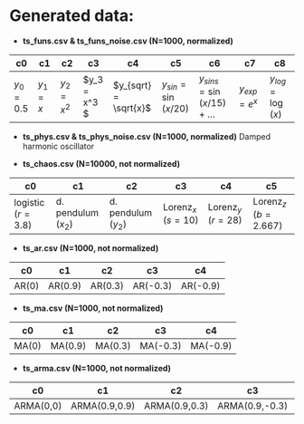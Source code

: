 # Generated data:
- **ts_funs.csv & ts_funs_noise.csv (N=1000, normalized)**

| c0 | c1 | c2 | c3 | c4 | c5 | c6 | c7 | c8 |
| --- | --- | --- | --- | --- | --- | --- | --- | --- |
| $y_0 = 0.5$  | $y_1 = x$  | $y_2 = x^2$ | $y_3 = x^3 $ | $y_{sqrt} = \sqrt{x}$ | $y_{sin} = \sin (x/20)$ | $y_{sins} = \sin (x/15) + \ldots$ | $y_{exp} = e^x$ | $y_{log} = \log (x)$ |

- **ts_phys.csv & ts_phys_noise.csv (N=1000, normalized)**
Damped harmonic oscillator

- **ts_chaos.csv (N=10000, not normalized)**

| c0 | c1 | c2 | c3 | c4 | c5 |
| --- | --- | --- | --- | --- | --- |
| logistic ($r=3.8$) | d. pendulum ($x_2$) | d. pendulum ($y_2$) | Lorenz$_x$ ($s=10$) | Lorenz$_y$ ($r=28$) | Lorenz$_z$ ($b=2.667$) |

- **ts_ar.csv (N=1000, not normalized)**

| c0 | c1 | c2 | c3 | c4 |
| --- | --- | --- | --- | --- |
| AR(0) | AR(0.9) | AR(0.3) | AR(-0.3) | AR(-0.9) |

- **ts_ma.csv (N=1000, not normalized)**

| c0 | c1 | c2 | c3 | c4 |
| --- | --- | --- | --- | --- |
| MA(0) | MA(0.9) | MA(0.3) | MA(-0.3) | MA(-0.9) |

- **ts_arma.csv (N=1000, not normalized)**

| c0 | c1 | c2 | c3 | c4 | c5 | c6 | c7 | c8 | c9 | c10 | c11 | c12 | c13 | c14 | c15 | c16 |
| --- | --- | --- | --- | --- | --- | --- | --- | --- | --- | --- | --- | --- | --- | --- | --- | --- |
| ARMA(0,0) | ARMA(0.9,0.9) | ARMA(0.9,0.3) | ARMA(0.9,-0.3) | ARMA(0.9,-0.9) | ARMA(0.3,0.9) | ARMA(0.3,0.3) | ARMA(0.3,-0.3) | ARMA(0.3,-0.9) | ARMA(-0.3,0.9) | ARMA(-0.3,0.3) | ARMA(-0.3,-0.3) | ARMA(-0.3,-0.9) | ARMA(-0.9,0.9) | ARMA(-0.9,0.3) | ARMA(-0.9,-0.3) | ARMA(-0.9,-0.9) |
